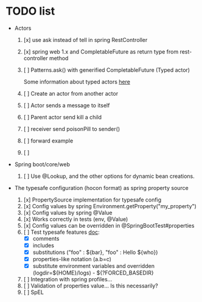 # TODO list

- Actors
    1. [x] use ask instead of tell in spring RestController 
    1. [x] spring web 1.x and CompletableFuture as return type from rest-controller method  
    1. [ ] Patterns.ask() with generified CompletableFuture (Typed actor)
        
        Some information about typed actors [here](https://doc.akka.io/docs/akka/2.5.5/java/typed.html#akka-typed)
    1. [ ] Create an actor from another actor
    1. [ ] Actor sends a message to itself
    1. [ ] Parent actor send kill a child
    1. [ ] receiver send poisonPill to sender()
    1. [ ] forward example
    1. [ ] 
    
- Spring boot/core/web
    1. [ ] Use @Lookup, and the other options for dynamic bean creations.
    
- The typesafe configuration (hocon format) as spring property source

    1. [x] PropertySource implementation for typesafe config
    1. [x] Config values by spring Environment.getProperty("my_property")
    1. [x] Config values by spring @Value
    1. [x] Works correctly in tests (env, @Value)
    1. [x] Config values can be overridden in @SpringBootTest#properties
    1. [ ] Test typesafe features [doc](https://github.com/lightbend/config):
        - [X] comments
        - [x] includes
        - [x] substitutions ("foo" : ${bar}, "foo" : Hello ${who})
        - [x] properties-like notation (a.b=c)
        - [x] substitute environment variables and overridden (logdir=${HOME}/logs) - ${?FORCED_BASEDIR}
    1. [ ] Integration with spring profiles...
    1. [ ] Validation of properties value... Is this necessarily?
    1. [ ] SpEL
